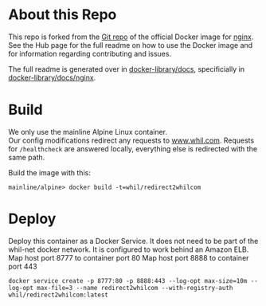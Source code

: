 # About this Repo

This repo is forked from the [Git repo](https://github.com/nginxinc/docker-nginx) of the official Docker image for [nginx](https://registry.hub.docker.com/_/nginx/).
See the Hub page for the full readme on how to use the Docker image and for information regarding contributing and issues.

The full readme is generated over in [docker-library/docs](https://github.com/docker-library/docs),
specificially in [docker-library/docs/nginx](https://github.com/docker-library/docs/tree/master/nginx).

# Build

We only use the mainline Alpine Linux container.  
Our config modifications redirect any requests to www.whil.com.
Requests for `/healthcheck` are answered locally, everything else is redirected with the same path.

Build the image with this:

	mainline/alpine> docker build -t=whil/redirect2whilcom

# Deploy

Deploy this container as a Docker Service.
It does not need to be part of the whil-net docker network.
It is configured to work behind an Amazon ELB.
Map host port 8777 to container port 80
Map host port 8888 to container port 443

	docker service create -p 8777:80 -p 8888:443 --log-opt max-size=10m --log-opt max-file=3 --name redirect2whilcom --with-registry-auth whil/redirect2whilcom:latest


